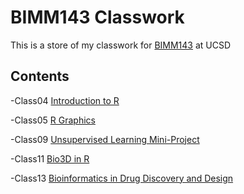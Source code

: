 # BIMM143 Classwork

This is a store of my classwork for [BIMM143](https://bioboot.github.io/bimm143_W19/) at UCSD

## Contents
-Class04 [Introduction to R]()

-Class05 [R Graphics](https://github.com/nluevit/bimm143/blob/master/class5/class5.R) 

-Class09 [Unsupervised Learning Mini-Project](https://github.com/nluevit/bimm143/blob/master/class9/class9.Rmd)

-Class11 [Bio3D in R](https://github.com/nluevit/bimm143/blob/master/class11/class11.Rmd)

-Class13 [Bioinformatics in Drug Discovery and Design](https://github.com/nluevit/bimm143/blob/master/class13/class13.Rmd)
